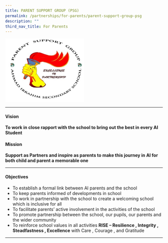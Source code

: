 ```yaml
---
title: PARENT SUPPORT GROUP (PSG)
permalink: /partnerships/for-parents/parent-support-group-psg
description: ""
third_nav_title: For Parents
---
```

<img style="width: 50%;" src="/images/psg%20logo.jpg" /><hr>
<h4><strong>Vision</strong></h4>
<p><strong>To work in close rapport with the school to bring out the best in every AI Student</strong></p>
<h4><strong>Mission</strong></h4>
<p><strong>Support as Partners and inspire as parents to make this journey in AI for both child and parent a memorable one</strong></p><hr>
<h4><strong>Objectives</strong></h4>
<ul>
<li>To establish a formal link between AI parents and the school</li>
<li>To keep parents informed of developments in school</li>
<li>To work in partnership with the school to create a welcoming school which is inclusive for all</li>
<li>To facilitate parents&rsquo; active involvement in the activities of the school</li>
<li>To promote partnership between the school, our pupils, our parents and the wider community</li>
<li>To reinforce school values in all activities&nbsp;<strong>RISE &ndash; Resilience , Integrity , Steadfastness , Excellence</strong>&nbsp;with Care , Courage , and Gratitude</li>
</ul>
<hr>